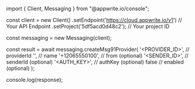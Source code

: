 import { Client, Messaging } from "@appwrite.io/console";

const client = new Client()
    .setEndpoint('https://cloud.appwrite.io/v1') // Your API Endpoint
    .setProject('5df5acd0d48c2'); // Your project ID

const messaging = new Messaging(client);

const result = await messaging.createMsg91Provider(
    '<PROVIDER_ID>', // providerId
    '<NAME>', // name
    '+12065550100', // from (optional)
    '<SENDER_ID>', // senderId (optional)
    '<AUTH_KEY>', // authKey (optional)
    false // enabled (optional)
);

console.log(response);
